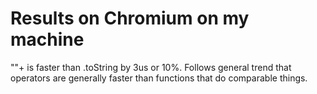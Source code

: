 # Results on Chromium on my machine

""+ is faster than .toString by 3us or 10%. Follows general trend that operators are generally faster than functions that do comparable things.

